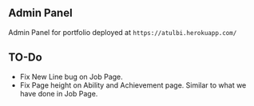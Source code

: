 ## Admin Panel
  Admin Panel for portfolio deployed at `https://atulbi.herokuapp.com/` 
  
## TO-Do
- Fix New Line bug on Job Page.
- Fix Page height on Ability and Achievement page. Similar to what we have done in Job Page.
